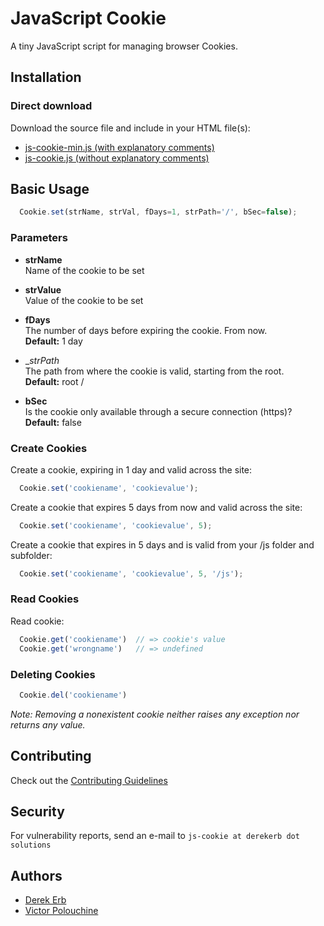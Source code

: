 # JavaScript Cookie

A tiny JavaScript script for managing browser Cookies.

## Installation

### Direct download

Download the source file and include in your HTML file(s):

- [js-cookie-min.js (with explanatory comments)](js-cookie-min.js)
- [js-cookie.js (without explanatory comments)](js-cookie.js)

## Basic Usage

```javascript
  Cookie.set(strName, strVal, fDays=1, strPath='/', bSec=false);
```

  ### Parameters

* __strName__<br>
Name of the cookie to be set

* __strValue__<br>
Value of the cookie to be set

* __fDays__<br>
The number of days before expiring the cookie. From now.<br>
__Default:__ 1 day

* __strPath_<br>
The path from where the cookie is valid, starting from the root.<br>
__Default:__ root /

* __bSec__<br>
Is the cookie only available through a secure connection (https)?<br>
__Default:__ false

### Create Cookies

Create a cookie, expiring in 1 day and valid across the site:

```javascript
  Cookie.set('cookiename', 'cookievalue');
```

Create a cookie that expires 5 days from now and valid across the site:

```javascript
  Cookie.set('cookiename', 'cookievalue', 5);
```

Create a cookie that expires in 5 days and is valid from your /js folder and subfolder:

```javascript
  Cookie.set('cookiename', 'cookievalue', 5, '/js');
```

### Read Cookies

Read cookie:

```javascript
  Cookie.get('cookiename')  // => cookie's value
  Cookie.get('wrongname')   // => undefined
```

### Deleting Cookies

```javascript
  Cookie.del('cookiename')
```

_Note: Removing a nonexistent cookie neither raises any exception nor returns any value._

## Contributing

Check out the [Contributing Guidelines](CONTRIBUTING.md)

## Security

For vulnerability reports, send an e-mail to `js-cookie at derekerb dot solutions`

## Authors

- [Derek Erb](https://github.com/DerekErb)
- [Victor Polouchine](https://github.com/VictorPolouchine)

